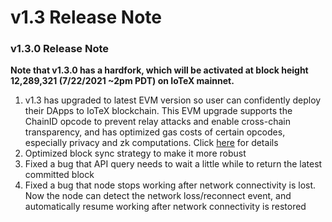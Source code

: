 # v1.3 Release Note

### v1.3.0 Release Note
**Note that v1.3.0 has a hardfork, which will be activated at block height 12,289,321 (7/22/2021 ~2pm PDT) on IoTeX mainnet.**
1. v1.3 has upgraded to latest EVM version so user can confidently deploy their
DApps to IoTeX blockchain. This EVM upgrade supports the ChainID opcode to
prevent relay attacks and enable cross-chain transparency, and has optimized gas
costs of certain opcodes, especially privacy and zk computations. Click
[here](https://github.com/iotexproject/iotex-bootstrap/blob/master/changelog/evm-istanbul.md)
for details
2. Optimized block sync strategy to make it more robust
3. Fixed a bug that API query needs to wait a little while to return the latest
committed block
4. Fixed a bug that node stops working after network connectivity is lost. Now
the node can detect the network loss/reconnect event, and automatically resume
working after network connectivity is restored
